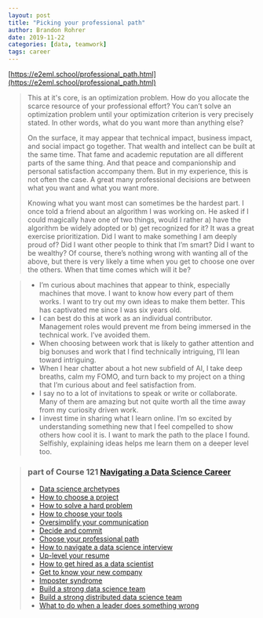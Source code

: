 ```yaml
---
layout: post
title: "Picking your professional path"
author: Brandon Rohrer
date: 2019-11-22
categories: [data, teamwork]
tags: career
---
```


[https://e2eml.school/professional_path.html](https://e2eml.school/professional_path.html)

> This at it's core, is an optimization problem. How do you allocate the scarce resource of your professional effort? You can’t solve an optimization problem until your optimization criterion is very precisely stated. In other words, what do you want more than anything else?
>
> On the surface, it may appear that technical impact, business impact, and social impact go together. That wealth and intellect can be built at the same time. That fame and academic reputation are all different parts of the same thing. And that peace and companionship and personal satisfaction accompany them. But in my experience, this is not often the case. A great many professional decisions are between what you want and what you want more.
>
> Knowing what you want most can sometimes be the hardest part. I once told a friend about an algorithm I was working on. He asked if I could magically have one of two things, would I rather a) have the algorithm be widely adopted or b) get recognized for it? It was a great exercise prioritization. Did I want to make something I am deeply proud of? Did I want other people to think that I’m smart? Did I want to be wealthy? Of course, there’s nothing wrong with wanting all of the above, but there is very likely a time when you get to choose one over the others. When that time comes which will it be?

> - I’m curious about machines that appear to think, especially machines that move. I want to know how every part of them works. I want to try out my own ideas to make them better. This has captivated me since I was six years old.
> - I can best do this at work as an individual contributor. Management roles would prevent me from being immersed in the technical work. I’ve avoided them.
> - When choosing between work that is likely to gather attention and big bonuses and work that I find technically intriguing, I’ll lean toward intriguing.
> - When I hear chatter about a hot new subfield of AI, I take deep breaths, calm my FOMO, and turn back to my project on a thing that I’m curious about and feel satisfaction from.
> - I say no to a lot of invitations to speak or write or collaborate. Many of them are amazing but not quite worth all the time away from my curiosity driven work.
> - I invest time in sharing what I learn online. I’m so excited by understanding something new that I feel compelled to show others how cool it is. I want to mark the path to the place I found. Selfishly, explaining ideas helps me learn them on a deeper level too.

> ### part of Course 121 [Navigating a Data Science Career](https://e2eml.school/121)
>
> - [Data science archetypes](https://e2eml.school/data_science_archetypes.html)
> - [How to choose a project](https://e2eml.school/choosing_project.html)
> - [How to solve a hard problem](https://e2eml.school/how_to_solve_any_problem.html)
> - [How to choose your tools](https://e2eml.school/which_tool_should_i_use.html)
> - [Oversimplify your communication](https://e2eml.school/oversimplify.html)
> - [Decide and commit](https://e2eml.school/commit.html)
> - [Choose your professional path](https://e2eml.school/professional_path.html)
> - [How to navigate a data science interview](https://e2eml.school/how_to_interview.html)
> - [Up-level your resume](https://datamovesme.com/courses/up-level-your-resume/)
> - [How to get hired as a data scientist](https://e2eml.school/get_data_science_job.html)
> - [Get to know your new company](https://e2eml.school/one_on_ones.html)
> - [Imposter syndrome](https://e2eml.school/imposter_syndrome.html)
> - [Build a strong data science team](https://e2eml.school/stop_chasing_unicorns.html)
> - [Build a strong distributed data science team](https://e2eml.school/distributed_data_science_team.html)
> - [What to do when a leader does something wrong](https://e2eml.school/org_response.html)
